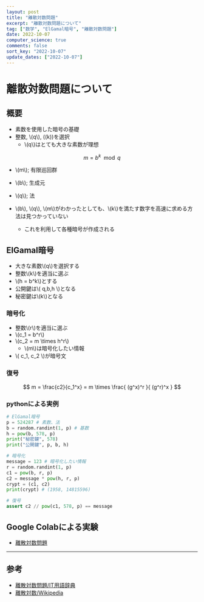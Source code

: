 ```yaml
---
layout: post
title: "離散対数問題"
excerpt: "離散対数問題について"
tag: ["数学", "ElGamal暗号", "離散対数問題"]
date: 2022-10-07
computer_science: true
comments: false
sort_key: "2022-10-07"
update_dates: ["2022-10-07"]
---
```


# 離散対数問題について

## 概要
 - 素数を使用した暗号の基礎
 - 整数, \\(q\\), \((k\))を選択
   - \\(q\\)はとても大きな素数が理想

$$
 m = b^k \mod q
$$
 - \\(m\\); 有限巡回群
 - \\(b\\); 生成元
 - \\(q\\); 法
 
 - \\(b\\), \\(q\\), \\(m\\)がわかったとしても、\\(k\\)を満たす数字を高速に求める方法は見つかっていない
   - これを利用して各種暗号が作成される

## ElGamal暗号
 - 大きな素数\\(q\\)を選択する
 - 整数\\(k\\)を適当に選ぶ
 - \\(h = b^k\\)とする
 - 公開鍵は\\( q,b,h \\)となる
 - 秘密鍵は\\(k\\)となる

### 暗号化
 - 整数\\(r\\)を適当に選ぶ
 - \\(c_1 = b^r\\)
 - \\(c_2 = m \times h^r\\)
   - \\(m\\)は暗号化したい情報
 - \\( c_1, c_2 \\)が暗号文

### 復号

$$
m = \frac{c2}{c_1^x} = m \times \frac{ (g^x)^r }{ (g^r)^x }
$$

### pythonによる実例 

```python
# ElGamal暗号
p = 524287 # 素数、法
b = random.randint(1, p) # 基数
h = pow(b, 578, p)
print("秘密鍵", 578)
print("公開鍵", p, b, h)

# 暗号化
message = 123 # 暗号化したい情報
r = random.randint(1, p)
c1 = pow(b, r, p)
c2 = message * pow(h, r, p)
crypt = (c1, c2)
print(crypt) # (1958, 14815596)

# 復号
assert c2 // pow(c1, 578, p) == message
```

## Google Colabによる実験
 - [離散対数問題](https://colab.research.google.com/drive/125Nc90q-h1lKNjGQdOSQesEKZPKukXku#scrollTo=oMxs7Fs_Ur4M)

---

## 参考
 - [離散対数問題/IT用語辞典](https://e-words.jp/w/%E9%9B%A2%E6%95%A3%E5%AF%BE%E6%95%B0%E5%95%8F%E9%A1%8C.html#:~:text=%E9%9B%A2%E6%95%A3%E5%AF%BE%E6%95%B0%E5%95%8F%E9%A1%8C%20%E3%80%90Discrete%20Logarithm,%E3%81%A8%E3%81%97%E3%81%A6%E5%BF%9C%E7%94%A8%E3%81%95%E3%82%8C%E3%81%A6%E3%81%84%E3%82%8B%E3%80%82)
 - [離散対数/Wikipedia](https://ja.wikipedia.org/wiki/%E9%9B%A2%E6%95%A3%E5%AF%BE%E6%95%B0)

